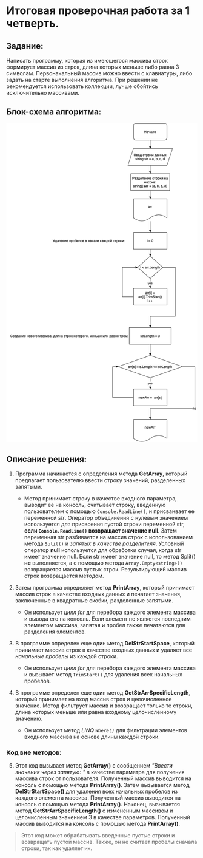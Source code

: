 # Итоговая проверочная работа за 1 четверть.

## Задание:
Написать программу, которая из имеющегося массива строк формирует массив из строк, длина которых меньше либо равна 3 символам. Первоначальный массив можно ввести с клавиатуры, либо задать на старте выполнения алгоритма. При решении не рекомендуется использовать коллекции, лучше обойтись исключительно массивами.


## Блок-схема алгоритма:
![Diagram](img/diagram.png)

## Описание решения:
1. Программа начинается с определения метода **GetArray**, который предлагает пользователю ввести строку значений, разделенных запятыми. 
    * Метод принимает строку в качестве входного параметра, выводит ее на консоль, считывает строку, введенную пользователем с помощью `Console.ReadLine()`, и присваивает ее переменной *str*. Оператор объединения с нулевым значением используется для присвоения пустой строки переменной str, __если `Console.ReadLine()` возвращает значение null__.
    Затем переменная str разбивается на массив строк с использованием метода `Split()` и *запятых в качестве разделителя*. Условный оператор **null** используется для обработки случая, когда str имеет значение null. Если str имеет значение null, то метод Split() **не** выполняется, а с помощью метода `Array.Empty<string>()` возвращается массив пустых строк. Результирующий массив строк возвращается методом.

2. Затем программа определяет метод **PrintArray**, который принимает массив строк в качестве входных данных и печатает значения, заключенные в квадратные скобки, разделенные запятыми.
    * Он использует *цикл for* для перебора каждого элемента массива и вывода его на консоль. Если элемент не является последним элементом массива, запятая и пробел также печатаются для разделения элементов.

3. В программе определен еще один метод **DelStrStartSpace**, который принимает массив строк в качестве входных данных и удаляет все *начальные пробелы* из каждой строки.
    * Он использует *цикл for* для перебора каждого элемента массива и вызывает метод `TrimStart()` для удаления всех начальных пробелов.

4. В программе определен еще один метод **GetStrArrSpecificLength**, который принимает на вход массив строк и целочисленное значение. Метод фильтрует массив и возвращает только те строки, длина которых меньше или равна входному целочисленному значению.
    * Он использует метод *LINQ `Where()`* для фильтрации элементов входного массива на основе длины каждой строки.

### Код вне методов:
5. Этот код вызывает метод **GetArray()** с сообщением *"Ввести значения через запятую: "* в качестве параметра для получения массива строк от пользователя. Полученный массив выводится на консоль с помощью метода **PrintArray()**.
Затем вызывается метод **DelStrStartSpace()** для удаления всех начальных пробелов из каждого элемента массива. Полученный массив выводится на консоль с помощью метода **PrintArray()**.
Наконец, вызывается метод **GetStrArrSpecificLength()** с измененным массивом и целочисленным значением 3 в качестве параметров. Полученный массив выводится на консоль с помощью метода **PrintArray()**.

> Этот код может обрабатывать введенные пустые строки и возвращать пустой массив. Также, он не считает пробелы сначала строки, так как удаляет их.
